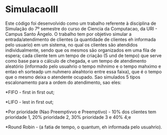 # SimulacaoIII

Este código foi desenvolvido como um trabalho referente à disciplina de Simulação do 7º semestre do curso de Ciencia da Computacao, da URI - Campus Santo Ângelo. O trabalho tem por objetivo simular a entrada/atendimento de clientes (a quantidade de clientes eh informada pelo usuario) em um sistema, no qual os clientes são atendidos individualmente, sendo que os mesmos são organizados em uma fila de espera; cada cliente tem um tempo de criação (5 und de tempo) que serve como base para o cálculo de chegada, e um tempo de atendimento aleatório (informado pelo usuahrio o tempo mihnimo e o tempo mahximo e entao eh sorteadp um nuhmero aleahtorio entre essa faixa), que é o tempo que o mesmo deixa o atendente ocupado. Sao simulados 5 tipos escalonamento para a ordem do atendimento, sao eles:

*FIFO - first in first out;

*LIFO - lest in first out;

*Por prioridade (Nao Preemptivvo e Preemptivo) - 10% dos clientes tem prioridade 1, 20% prioridade 2, 30% prioridade 3 e 40% 4;e

*Round Robin - (a fatia de tempo, o quantum, eh informada pelo usuahrio). 
